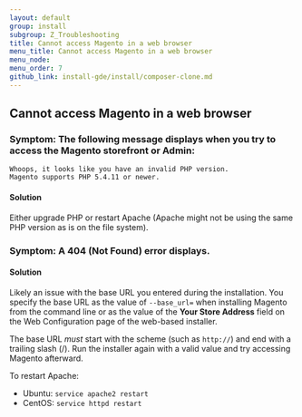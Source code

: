 ```yaml
---
layout: default
group: install
subgroup: Z_Troubleshooting
title: Cannot access Magento in a web browser
menu_title: Cannot access Magento in a web browser
menu_node: 
menu_order: 7
github_link: install-gde/install/composer-clone.md
---
```



<h2 id="install-trouble-web-browser">Cannot access Magento in a web browser</h2>

### Symptom: The following message displays when you try to access the Magento storefront or Admin:

	Whoops, it looks like you have an invalid PHP version.
	Magento supports PHP 5.4.11 or newer.
	
#### Solution

Either upgrade PHP or restart Apache (Apache might not be using the same PHP version as is on the file system).

### Symptom: A 404 (Not Found) error displays.

#### Solution

Likely an issue with the base URL you entered during the installation. You specify the base URL as the value of `--base_url=` when installing Magento from the command line or as the value of the **Your Store Address** field on the Web Configuration page of the web-based installer.
	
The base URL *must* start with the scheme (such as `http://`) and end with a trailing slash (/). Run the installer again with a valid value and try accessing Magento afterward.

To restart Apache:

*	Ubuntu: `service apache2 restart`
*	CentOS: `service httpd restart`

